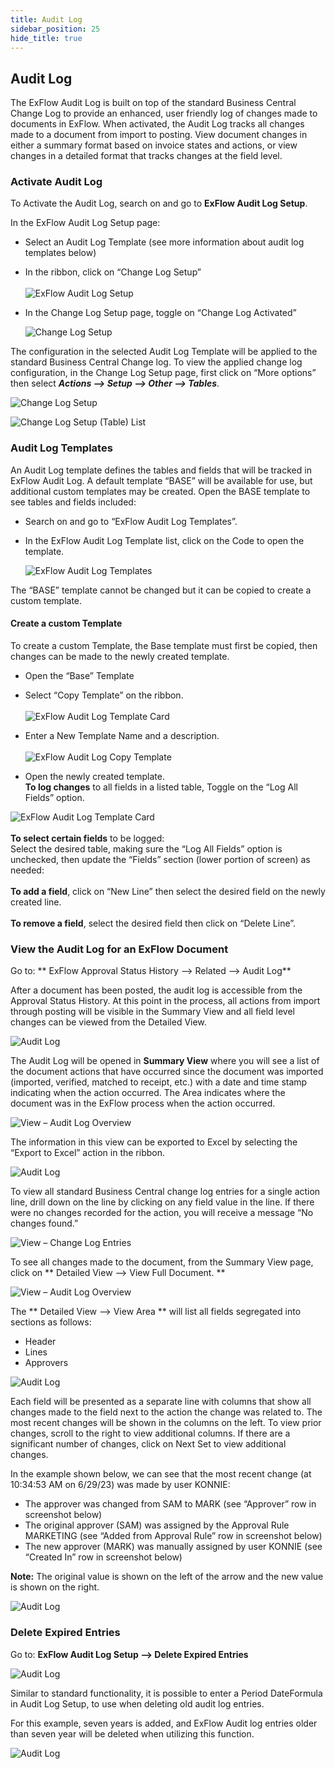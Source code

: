 ```yaml
---
title: Audit Log
sidebar_position: 25
hide_title: true
---
```

## Audit Log
The ExFlow Audit Log is built on top of the standard Business Central Change Log to provide an enhanced, user friendly log of changes made to documents in ExFlow. When activated, the Audit Log tracks all changes made to a document from import to posting. View document changes in either a summary format based on invoice states and actions, or view changes in a detailed format that tracks changes at the field level.

### Activate Audit Log
To Activate the Audit Log, search on and go to **ExFlow Audit Log Setup**.

In the ExFlow Audit Log Setup page:

* Select an Audit Log Template (see more information about audit log templates below)
* In the ribbon, click on “Change Log Setup”<br/><br/>
    ![ExFlow Audit Log Setup](@site/static/img/media/audit-log-setup-001.png)<br/>

* In the Change Log Setup page, toggle on “Change Log Activated”<br/>

    ![Change Log Setup](@site/static/img/media/change-log-setup-001.png)


The configuration in the selected Audit Log Template will be applied to the standard Business Central Change log. To view the applied change log configuration, in the Change Log Setup page, first click on “More options” then select ***Actions --> Setup --> Other --> Tables***.

![Change Log Setup](@site/static/img/media/change-log-setup-002.png)

![Change Log Setup (Table) List](@site/static/img/media/change-log-setup-table-list-001.png)


### Audit Log Templates
An Audit Log template defines the tables and fields that will be tracked in ExFlow Audit Log. A default template “BASE” will be available for use, but additional custom templates may be created. Open the BASE template to see tables and fields included:
* Search on and go to “ExFlow Audit Log Templates”.
* In the ExFlow Audit Log Template list, click on the Code to open the template.

  ![ExFlow Audit Log Templates](@site/static/img/media/audit-log-templates-001.png)

The “BASE” template cannot be changed but it can be copied to create a custom template.

#### Create a custom Template
To create a custom Template, the Base template must first be copied, then changes can be made to the newly created template.
* Open the “Base” Template
* Select “Copy Template” on the ribbon.<br/><br/>
    ![ExFlow Audit Log Template Card](@site/static/img/media/audit-log-template-card-001.png)

* Enter a New Template Name and a description.<br/><br/>
    ![ExFlow Audit Log Copy Template](@site/static/img/media/audit-log-001-copy-template.png)

* Open the newly created template. <br/> 
**To log changes** to all fields in a listed table, Toggle on the “Log All Fields” option.<br/>

![ExFlow Audit Log Template Card](@site/static/img/media/audit-log-template-card-002.png)<br/><br/>
**To select certain fields** to be logged:<br/>
Select the desired table, making sure the “Log All Fields” option is unchecked, then update the “Fields” section (lower portion of screen) as needed:<br/><br/>
**To add a field**, click on “New Line” then select the desired field on the newly created line.<br/><br/>
**To remove a field**, select the desired field then click on “Delete Line”.

### View the Audit Log for an ExFlow Document 

Go to: ** ExFlow Approval Status History --> Related --> Audit Log** 

After a document has been posted, the audit log is accessible from the Approval Status History. At this point in the process, all actions from import through posting will be visible in the Summary View and all field level changes can be viewed from the Detailed View.



![Audit Log](@site/static/img/media/audit-log-approval-status-history-001.png)

The Audit Log will be opened in **Summary View** where you will see a list of the document actions that have occurred since the document was imported (imported, verified, matched to receipt, etc.) with a date and time stamp indicating when the action occurred. The Area indicates where the document was in the ExFlow process when the action occurred.<br/>

![View – Audit Log Overview](@site/static/img/media/view-audit-log-overview-001.png)

The information in this view can be exported to Excel by selecting the “Export to Excel” action in the ribbon.<br/>

![Audit Log](@site/static/img/media/audit-log-excel-001.png)

To view all standard Business Central change log entries for a single action line, drill down on the line by clicking on any field value in the line. If there were no changes recorded for the action, you will receive a message “No changes found.”

![View – Change Log Entries](@site/static/img/media/view-change-log-entries-001.png)

To see all changes made to the document, from the Summary View page, click on ** Detailed View --> View Full Document. **<br/>

![View – Audit Log Overview](@site/static/img/media/view-audit-log-overview-002.png)


The ** Detailed View --> View Area ** will list all fields segregated into sections as follows:
* Header
* Lines
* Approvers


![Audit Log](@site/static/img/media/view-audit-log-overview-003.png)

Each field will be presented as a separate line with columns that show all changes made to the field next to the action the change was related to. The most recent changes will be shown in the columns on the left. To view prior changes, scroll to the right to view additional columns. If there are a significant number of changes, click on Next Set to view additional changes.

In the example shown below, we can see that the most recent change (at 10:34:53 AM on 6/29/23) was made by user KONNIE:
* The approver was changed from SAM to MARK (see “Approver” row in screenshot below)
* The original approver (SAM) was assigned by the Approval Rule MARKETING (see “Added from Approval Rule” row in screenshot below)
* The new approver (MARK) was manually assigned by user KONNIE (see “Created In” row in screenshot below)

**Note:** The original value is shown on the left of the arrow and the new value is shown on the right.

![Audit Log](@site/static/img/media/audit-log-detailed-view-001.png)


### Delete Expired Entries  

Go to: **ExFlow Audit Log Setup --> Delete Expired Entries**

![Audit Log](@site/static/img/media/audit-log-delete-entries-001.png)

Similar to standard functionality, it is possible to enter a Period DateFormula in Audit Log Setup, to use when deleting old audit log entries.

For this example, seven years is added, and ExFlow Audit log entries older than seven year will be deleted when utilizing this function. 

![Audit Log](@site/static/img/media/audit-log-delete-entries-002.png) 